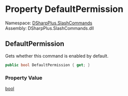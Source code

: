 # Property DefaultPermission

Namespace: [DSharpPlus.SlashCommands](DSharpPlus.SlashCommands.md)  
Assembly: DSharpPlus.SlashCommands.dll

## <a id="DSharpPlus_SlashCommands_SlashCommandAttribute_DefaultPermission"></a>DefaultPermission

Gets whether this command is enabled by default.

```csharp
public bool DefaultPermission { get; }
```

### Property Value

[bool](https://learn.microsoft.com/dotnet/api/system.boolean)

